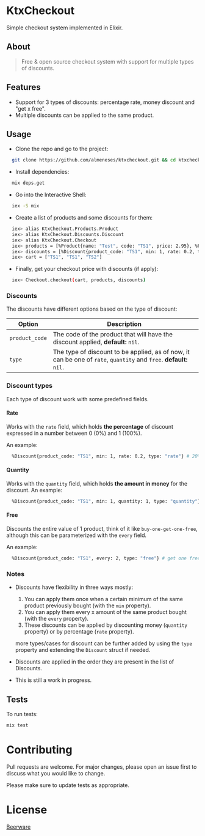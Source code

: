 # KtxCheckout

Simple checkout system implemented in Elixir.

## About

> Free & open source checkout system with support for multiple types of discounts.

## Features

- Support for 3 types of discounts: percentage rate, money discount and "get x free".
- Multiple discounts can be applied to the same product.

## Usage

- Clone the repo and go to the project:

```bash
  git clone https://github.com/almeneses/ktxcheckout.git && cd ktxcheckout
```

- Install dependencies:

```bash
  mix deps.get
```

- Go into the Interactive Shell:

```bash
  iex -S mix
```

- Create a list of products and some discounts for them:

```bash
  iex> alias KtxCheckout.Products.Product
  iex> alias KtxCheckout.Discounts.Discount
  iex> alias KtxCheckout.Checkout
  iex> products = [%Product{name: "Test", code: "TS1", price: 2.95}, %Product{name: "Test2", code: "TS2", price: 4.80}]
  iex> discounts = [%Discount{product_code: "TS1", min: 1, rate: 0.2, type: "rate"}]
  iex> cart = ["TS1", "TS1", "TS2"]
```

- Finally, get your checkout price with discounts (if apply):

```bash
  iex> Checkout.checkout(cart, products, discounts)
```

### Discounts

The discounts have different options based on the type of discount:

| Option         | Description                                                                                                        |
| -------------- | ------------------------------------------------------------------------------------------------------------------ |
| `product_code` | The code of the product that will have the discount applied, **default:** `nil`.                                   |
| `type`         | The type of discount to be applied, as of now, it can be one of `rate`, `quantity` and `free`. **default:** `nil`. |

### Discount types

Each type of discount work with some predefined fields.

#### Rate

Works with the `rate` field, which holds **the percentage** of discount expressed in a number between 0 (0%) and 1 (100%).

An example:

```bash
  %Discount{product_code: "TS1", min: 1, rate: 0.2, type: "rate"} # 20% discount
```

#### Quantity

Works with the `quantity` field, which holds **the amount in money** for the discount.
An example:

```bash
  %Discount{product_code: "TS1", min: 1, quantity: 1, type: "quantity"} # 1(USD| EUR |..) of discount
```

#### Free

Discounts the entire value of 1 product, think of it like `buy-one-get-one-free`, although this can
be parameterized with the `every` field.

An example:

```bash
  %Discount{product_code: "TS1", every: 2, type: "free"} # get one free every 2 products bought
```

### Notes

- Discounts have flexibility in three ways mostly:

  1. You can apply them once when a certain minimum of the same product previously bought (with the `min` property).
  2. You can apply them every x amount of the same product bought (with the `every` property).
  3. These discounts can be applied by discounting money (`quantity` property) or by percentage (`rate` property).

  more types/cases for discount can be further added by using the `type` property and extending the `Discount`
  struct if needed.

- Discounts are applied in the order they are present in the list of Discounts.

- This is still a work in progress.

## Tests

To run tests:

```bash
mix test
```

# Contributing

Pull requests are welcome. For major changes, please open an issue first to discuss what you would like to change.

Please make sure to update tests as appropriate.

# License

[Beerware](https://spdx.org/licenses/Beerware.html)
